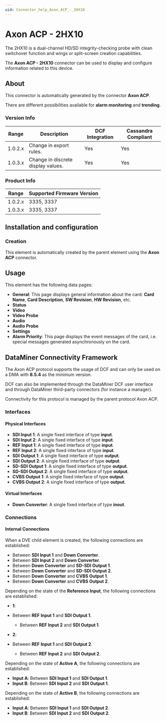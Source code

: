 ```yaml
---
uid: Connector_help_Axon_ACP_-_2HX10
---
```


# Axon ACP - 2HX10

The 2HX10 is a dual-channel HD/SD integrity-checking probe with clean switchover function and wings or split-screen creation capabilities.

The **Axon ACP - 2HX10** connector can be used to display and configure information related to this device.

## About

This connector is automatically generated by the connector **Axon ACP**.

There are different possibilities available for **alarm monitoring** and **trending**.

### Version Info

| **Range** | **Description**                    | **DCF Integration** | **Cassandra Compliant** |
|------------------|------------------------------------|---------------------|-------------------------|
| 1.0.2.x          | Change in export rules.            | Yes                 | Yes                     |
| 1.0.3.x          | Change in discrete display values. | Yes                 | Yes                     |

### Product Info

| Range | Supported Firmware Version |
|------------------|-----------------------------|
| 1.0.2.x          | 3335, 3337                  |
| 1.0.3.x          | 3335, 3337                  |

## Installation and configuration

### Creation

This element is automatically created by the parent element using the **Axon ACP** connector.

## Usage

This element has the following data pages:

- **General**: This page displays general information about the card: **Card Name**, **Card Description**, **SW Revision**, **HW Revision**, etc.
- **Status**
- **Video**
- **Video Probe**
- **Audio**
- **Audio Probe**
- **Settings**
- **Alarm Priority**: This page displays the event messages of the card, i.e. special messages generated asynchronously on the card.

## DataMiner Connectivity Framework

The Axon ACP protocol supports the usage of DCF and can only be used on a DMA with **8.5.4** as the minimum version.

DCF can also be implemented through the DataMiner DCF user interface and through DataMiner third-party connectors (for instance a manager).

Connectivity for this protocol is managed by the parent protocol Axon ACP.

### Interfaces

#### Physical Interfaces

- **SDI Input 1**: A single fixed interface of type **input**.
- **SDI Input 2**: A single fixed interface of type **input**.
- **REF Input 1**: A single fixed interface of type **input**.
- **REF Input 2**: A single fixed interface of type **input**.
- **SDI Output 1**: A single fixed interface of type **output**.
- **SDI Output 2**: A single fixed interface of type **output**.
- **SD-SDI Output 1**: A single fixed interface of type **output**.
- **SD-SDI Output 2**: A single fixed interface of type **output**.
- **CVBS Output 1**: A single fixed interface of type **output**.
- **CVBS Output 2**: A single fixed interface of type **output**.

#### Virtual Interfaces

- **Down Converter**: A single fixed interface of type **inout**.

### Connections

#### Internal Connections

When a DVE child element is created, the following connections are established:

- Between **SDI Input 1** and **Down Converter**.
- Between **SDI Input 2** and **Down Converter**.
- Between **Down Converter** and **SD-SDI Output 1**.
- Between **Down Converter** and **SD-SDI Output 2**.
- Between **Down Converter** and **CVBS Output 1**.
- Between **Down Converter** and **CVBS Output 2**.

Depending on the state of the **Reference Input**, the following connections are established:

- **1**:

- Between **REF Input 1** and **SDI Output 1**.
  - Between **REF Input 2** and **SDI Output 1**.

- **2**:

- Between **REF Input 1** and **SDI Output 2**.
  - Between **REF Input 2** and **SDI Output 2**.

Depending on the state of **Active A**, the following connections are established:

- **Input A**: Between **SDI Input 1** and **SDI Output 1**.
- **Input B**: Between **SDI Input 2** and **SDI Output 1**.

Depending on the state of **Active B**, the following connections are established:

- **Input A**: Between **SDI Input 1** and **SDI Output 2**.
- **Input B**: Between **SDI Input 2** and **SDI Output 2**.
